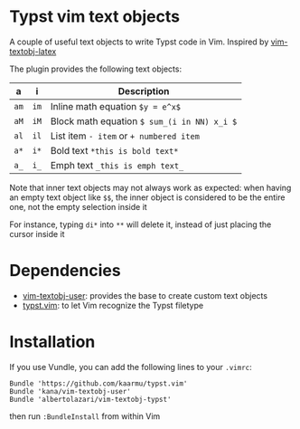 # Typst vim text objects
A couple of useful text objects to write Typst code in Vim. Inspired by [vim-textobj-latex](https://github.com/rbonvall/vim-textobj-latex/tree/master)

The plugin provides the following text objects:

|a   |i   |Description                                |
|----|----|-------------------------------------------|
|`am`|`im`|Inline math equation `$y = e^x$`           |
|`aM`|`iM`|Block math equation `$ sum_(i in NN) x_i $`|
|`al`|`il`|List item `- item` or `+ numbered item`    |
|`a*`|`i*`|Bold text `*this is bold text*`            |
|`a_`|`i_`|Emph text `_this is emph text_`            |

Note that inner text objects may not always work as expected: when having an empty text object like `$$`, the inner object is considered to be the entire one, not the empty selection inside it

For instance, typing `di*` into `**` will delete it, instead of just placing the cursor inside it

# Dependencies
- [vim-textobj-user](https://github.com/kana/vim-textobj-user): provides the base to create custom text objects
- [typst.vim](https://github.com/kaarmu/typst.vim): to let Vim recognize the Typst filetype

# Installation
If you use Vundle, you can add the following lines to your `.vimrc`:
```vim
Bundle 'https://github.com/kaarmu/typst.vim'
Bundle 'kana/vim-textobj-user'
Bundle 'albertolazari/vim-textobj-typst'
```
then run `:BundleInstall` from within Vim

